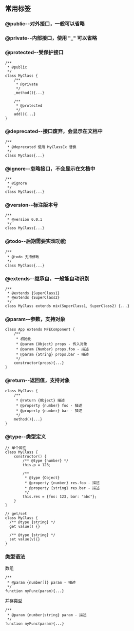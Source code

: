 ## 常用标签

### @public--对外接口，一般可以省略
### @private--内部接口，使用 "_" 可以省略
### @protected--受保护接口

```
/**
 * @public
 */
class MyClass {
    /**
     * @private
     */
    _method(){...}
    
    /**
     * @protected
     */
    add(){...}
}
```

### @deprecated--接口废弃，会显示在文档中

```
/**
 * @deprecated 使用 MyClassEx 替换
 */
class MyClass{...}
```

### @ignore--忽略接口，不会显示在文档中

```
/**
 * @ignore
 */
class MyClass{...}
```

### @version--标注版本号

```
/**
 * @version 0.0.1
 */
class MyClass{...}
```

### @todo--后期需要实现功能

```
/**
 * @todo 支持修改
 */
class MyClass{...}
```

### @extends--继承自，一般能自动识别

```
/**
 * @extends {SuperClass1}
 * @extends {SuperClass2}
 */
class MyClass extends mix(SuperClass1, SuperClass2) {...}
```

### @param--参数，支持对象

```
class App extends MFEComponent {
    /**
     * 初始化
     * @param {Object} props - 传入对象
     * @param {Number} props.foo - 描述
     * @param {String} props.bar - 描述
     */
    constructor(props){...}
}
```

### @return--返回值，支持对象

```
class MyClass {
    /**
     * @return {Object} 描述
     * @property {number} foo - 描述
     * @property {number} bar - 描述
     */
    method(){...}
}
```

### @type--类型定义

```
// 单个属性
class MyClass {
    constructor() {
        /** @type {number} */
        this.p = 123;
    
        /**
         * @type {Object}
         * @property {number} res.foo - 描述
         * @property {string} res.bar - 描述
         */
        this.res = {foo: 123, bar: "abc"};
    }
}

// get/set
class MyClass {
  /** @type {string} */
  get value() {}

  /** @type {string} */
  set value(v){}
}
```

### 类型语法

数组

```
/**
 * @param {number[]} param - 描述
 */
function myFunc(param){...}
```

并存类型

```
/**
 * @param {number|string} param - 描述
 */
function myFunc(param){...}
```
